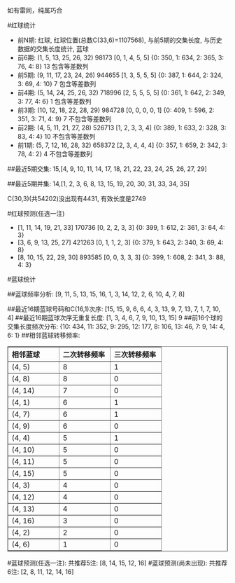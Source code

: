 <!-- 
.. title: 双色球2012154期(2012-12-30)数据分析报告
.. slug: slott-2012154-2012-12-30-report
.. date: 2012-12-31 08:00:00 UTC+08:00
.. tags: Lottery
.. link: 
.. description: 
.. type: text
-->

如有雷同，纯属巧合

<!-- TEASER_END-->

#红球统计

- 前N期: 红球, 红球位置(总数C(33,6)=1107568), 与前5期的交集长度, 与历史数据的交集长度统计, 蓝球
- 前6期: (1, 5, 13, 25, 26, 32) 98173 [0, 1, 4, 5, 5] {0: 350, 1: 634, 2: 365, 3: 76, 4: 8} 13 包含等差数列
- 前5期: (9, 11, 17, 23, 24, 26) 944655 [1, 3, 5, 5, 5] {0: 387, 1: 644, 2: 324, 3: 69, 4: 10} 7 包含等差数列
- 前4期: (5, 14, 24, 25, 26, 32) 718996 [2, 5, 5, 5, 5] {0: 361, 1: 642, 2: 349, 3: 77, 4: 6} 1 包含等差数列
- 前3期: (10, 12, 18, 22, 28, 29) 984728 [0, 0, 0, 0, 1] {0: 409, 1: 596, 2: 351, 3: 71, 4: 9} 7 不包含等差数列
- 前2期: (4, 5, 11, 21, 27, 28) 526713 [1, 2, 3, 3, 4] {0: 389, 1: 633, 2: 328, 3: 83, 4: 4} 10 不包含等差数列
- 前1期: (5, 7, 12, 16, 28, 32) 658372 [2, 3, 4, 4, 4] {0: 357, 1: 659, 2: 342, 3: 78, 4: 2} 4 不包含等差数列

##最近5期交集:
15,[4, 9, 10, 11, 14, 17, 18, 21, 22, 23, 24, 25, 26, 27, 29]

##最近5期并集:
14,[1, 2, 3, 6, 8, 13, 15, 19, 20, 30, 31, 33, 34, 35]

C(30,3)(共54202)没出现有4431, 
有效长度是2749

#红球预测(任选一注)

- [1, 11, 14, 19, 21, 33] 170736 [0, 2, 2, 3, 3] {0: 399, 1: 612, 2: 361, 3: 64, 4: 3}
- [3, 6, 9, 13, 25, 27] 421263 [0, 1, 1, 2, 3] {0: 379, 1: 643, 2: 340, 3: 69, 4: 8}
- [8, 10, 15, 22, 29, 30] 893585 [0, 0, 3, 3, 3] {0: 399, 1: 608, 2: 341, 3: 88, 4: 3}

#蓝球统计

##蓝球频率分析:
[9, 11, 5, 13, 15, 16, 1, 3, 14, 12, 2, 6, 10, 4, 7, 8]

##最近16期蓝球号码和C(16,1)次序:
[15, 15, 9, 6, 6, 4, 3, 13, 9, 7, 13, 7, 1, 7, 10, 4]
##最近16期蓝球次序无重复长度:
[1, 3, 4, 6, 7, 9, 10, 13, 15] 9
##前16个球的交集长度频次分布:
{10: 434, 11: 352, 9: 295, 12: 177, 8: 106, 13: 46, 7: 9, 14: 4, 6: 1}
##相邻蓝球转移频率:
<table border="1" class="table table-striped dataframe">
  <thead>
    <tr style="text-align: left;">
      <th style="min-width: 100px;">相邻蓝球</th>
      <th style="min-width: 100px;">二次转移频率</th>
      <th style="min-width: 100px;">三次转移频率</th>
    </tr>
  </thead>
  <tbody>
    <tr>
      <td>  (4, 5)</td>
      <td> 8</td>
      <td> 1</td>
    </tr>
    <tr>
      <td>  (4, 8)</td>
      <td> 8</td>
      <td> 0</td>
    </tr>
    <tr>
      <td> (4, 14)</td>
      <td> 7</td>
      <td> 0</td>
    </tr>
    <tr>
      <td>  (4, 1)</td>
      <td> 6</td>
      <td> 1</td>
    </tr>
    <tr>
      <td>  (4, 7)</td>
      <td> 6</td>
      <td> 1</td>
    </tr>
    <tr>
      <td>  (4, 9)</td>
      <td> 6</td>
      <td> 0</td>
    </tr>
    <tr>
      <td>  (4, 4)</td>
      <td> 5</td>
      <td> 1</td>
    </tr>
    <tr>
      <td> (4, 10)</td>
      <td> 5</td>
      <td> 0</td>
    </tr>
    <tr>
      <td> (4, 11)</td>
      <td> 5</td>
      <td> 0</td>
    </tr>
    <tr>
      <td> (4, 15)</td>
      <td> 5</td>
      <td> 0</td>
    </tr>
    <tr>
      <td>  (4, 3)</td>
      <td> 4</td>
      <td> 0</td>
    </tr>
    <tr>
      <td> (4, 12)</td>
      <td> 4</td>
      <td> 0</td>
    </tr>
    <tr>
      <td> (4, 13)</td>
      <td> 4</td>
      <td> 0</td>
    </tr>
    <tr>
      <td> (4, 16)</td>
      <td> 3</td>
      <td> 0</td>
    </tr>
    <tr>
      <td>  (4, 2)</td>
      <td> 2</td>
      <td> 0</td>
    </tr>
    <tr>
      <td>  (4, 6)</td>
      <td> 1</td>
      <td> 0</td>
    </tr>
  </tbody>
</table>
#蓝球预测(任选一注):
共推荐5注: [8, 14, 15, 12, 16]
#蓝球预测(尚未出现):
共推荐6注: [2, 8, 11, 12, 14, 16]

